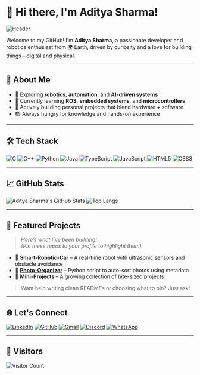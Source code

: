 # 👋 Hi there, I'm Aditya Sharma!

![Header](https://media2.giphy.com/media/v1.Y2lkPTc5MGI3NjExbDdxZXh0M2NlZHU2eTdpMHFyanR2OTZpODdscDAyeTgzNnltcnRlaiZlcD12MV9naWZzX3NlYXJjaCZjdD1n/NHvv0Bo3oGq1eTBDd1/giphy.gif)

Welcome to my GitHub! I'm **Aditya Sharma**, a passionate developer and robotics enthusiast from 🌍 Earth, driven by curiosity and a love for building things—digital and physical.

---

## 🚀 About Me

- 🧠 Exploring **robotics**, **automation**, and **AI-driven systems**
- 🔧 Currently learning **ROS**, **embedded systems**, and **microcontrollers**
- 🌱 Actively building personal projects that blend hardware + software
- 📚 Always hungry for knowledge and hands-on experience

---

## 🛠️ Tech Stack

![C](https://img.shields.io/badge/-C-black?style=flat-square&logo=c)
![C++](https://img.shields.io/badge/-C++-black?style=flat-square&logo=c%2B%2B)
![Python](https://img.shields.io/badge/-Python-black?style=flat-square&logo=python)
![Java](https://img.shields.io/badge/-Java-black?style=flat-square&logo=java)
![TypeScript](https://img.shields.io/badge/-TypeScript-black?style=flat-square&logo=typescript)
![JavaScript](https://img.shields.io/badge/-JavaScript-black?style=flat-square&logo=javascript)
![HTML5](https://img.shields.io/badge/-HTML5-black?style=flat-square&logo=html5)
![CSS3](https://img.shields.io/badge/-CSS3-black?style=flat-square&logo=css3)

---

## 📈 GitHub Stats

![Aditya Sharma's GitHub Stats](https://github-readme-stats.vercel.app/api?username=aditya14sharma01&show_icons=true&theme=radical)
![Top Langs](https://github-readme-stats.vercel.app/api/top-langs/?username=aditya14sharma01&layout=compact&theme=radical)

---

## 📌 Featured Projects

> _Here’s what I’ve been building!_  
> *(Pin these repos to your profile to highlight them)*

- 🤖 **[Smart-Robotic-Car](#)** – A real-time robot with ultrasonic sensors and obstacle avoidance  
- 📸 **[Photo-Organizer](#)** – Python script to auto-sort photos using metadata  
- 🧠 **[Mini-Projects](#)** – A growing collection of bite-sized projects

> Want help writing clean READMEs or choosing what to pin? Just ask!

---

## 🌐 Let's Connect

[![LinkedIn](https://img.shields.io/badge/LinkedIn-0077B5?style=for-the-badge&logo=linkedin&logoColor=white)](https://www.linkedin.com/in/aditya1401sharma)
[![GitHub](https://img.shields.io/badge/GitHub-333?style=for-the-badge&logo=github&logoColor=white)](https://github.com/Aditya14Sharma01)
[![Gmail](https://img.shields.io/badge/Gmail-D14836?style=for-the-badge&logo=gmail&logoColor=white)](mailto:aditya1401sharma@gmail.com)
[![Discord](https://img.shields.io/badge/Discord-7289DA?style=for-the-badge&logo=discord&logoColor=white)](https://discord.gg/R6dxmJRkEn)
[![WhatsApp](https://img.shields.io/badge/WhatsApp-25D366?style=for-the-badge&logo=whatsapp&logoColor=white)](https://wa.me/9267927627)

<!-- Add your portfolio link when it's ready -->
<!-- [![Portfolio](https://img.shields.io/badge/Portfolio-000000?style=for-the-badge&logo=firefox&logoColor=white)](https://your-portfolio-link.com) -->

---

## 👀 Visitors

![Visitor Count](https://profile-counter.glitch.me/aditya14sharma01/count.svg)
